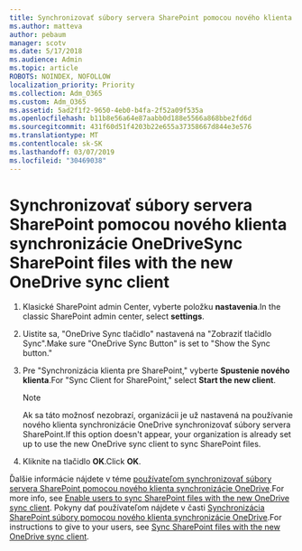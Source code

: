 ```yaml
---
title: Synchronizovať súbory servera SharePoint pomocou nového klienta synchronizácie OneDrive
ms.author: matteva
author: pebaum
manager: scotv
ms.date: 5/17/2018
ms.audience: Admin
ms.topic: article
ROBOTS: NOINDEX, NOFOLLOW
localization_priority: Priority
ms.collection: Adm_O365
ms.custom: Adm_O365
ms.assetid: 5ad2f1f2-9650-4eb0-b4fa-2f52a09f535a
ms.openlocfilehash: b11b8e56a64e87aabb0d188e5566a868bbe2fd6d
ms.sourcegitcommit: 431f60d51f4203b22e655a37358667d844e3e576
ms.translationtype: MT
ms.contentlocale: sk-SK
ms.lasthandoff: 03/07/2019
ms.locfileid: "30469038"
---
```

# <a name="sync-sharepoint-files-with-the-new-onedrive-sync-client"></a><span data-ttu-id="5f528-102">Synchronizovať súbory servera SharePoint pomocou nového klienta synchronizácie OneDrive</span><span class="sxs-lookup"><span data-stu-id="5f528-102">Sync SharePoint files with the new OneDrive sync client</span></span>

1. <span data-ttu-id="5f528-103">Klasické SharePoint admin Center, vyberte položku **nastavenia**.</span><span class="sxs-lookup"><span data-stu-id="5f528-103">In the classic SharePoint admin center, select **settings**.</span></span>
    
2. <span data-ttu-id="5f528-104">Uistite sa, "OneDrive Sync tlačidlo" nastavená na "Zobraziť tlačidlo Sync".</span><span class="sxs-lookup"><span data-stu-id="5f528-104">Make sure "OneDrive Sync Button" is set to "Show the Sync button."</span></span>
    
3. <span data-ttu-id="5f528-105">Pre "Synchronizácia klienta pre SharePoint," vyberte **Spustenie nového klienta**.</span><span class="sxs-lookup"><span data-stu-id="5f528-105">For "Sync Client for SharePoint," select **Start the new client**.</span></span>
    
    > [!NOTE]
    > <span data-ttu-id="5f528-106">Ak sa táto možnosť nezobrazí, organizácii je už nastavená na používanie nového klienta synchronizácie OneDrive synchronizovať súbory servera SharePoint.</span><span class="sxs-lookup"><span data-stu-id="5f528-106">If this option doesn't appear, your organization is already set up to use the new OneDrive sync client to sync SharePoint files.</span></span> 
  
4. <span data-ttu-id="5f528-107">Kliknite na tlačidlo **OK**.</span><span class="sxs-lookup"><span data-stu-id="5f528-107">Click **OK**.</span></span>
    
<span data-ttu-id="5f528-108">Ďalšie informácie nájdete v téme [používateľom synchronizovať súbory servera SharePoint pomocou nového klienta synchronizácie OneDrive](https://go.microsoft.com/fwlink/?linkid=866433).</span><span class="sxs-lookup"><span data-stu-id="5f528-108">For more info, see [Enable users to sync SharePoint files with the new OneDrive sync client](https://go.microsoft.com/fwlink/?linkid=866433).</span></span> <span data-ttu-id="5f528-109">Pokyny dať používateľom nájdete v časti [Synchronizácia SharePoint súbory pomocou nového klienta synchronizácie OneDrive](https://go.microsoft.com/fwlink/?linkid=866427).</span><span class="sxs-lookup"><span data-stu-id="5f528-109">For instructions to give to your users, see [Sync SharePoint files with the new OneDrive sync client](https://go.microsoft.com/fwlink/?linkid=866427).</span></span>
  

